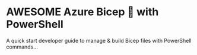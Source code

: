 # AWESOME Azure Bicep 💪 with PowerShell

A quick start developer guide to manage & build Bicep files with PowerShell commands... 